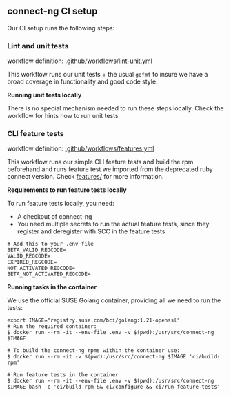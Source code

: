 ## connect-ng CI setup

Our CI setup runs the following steps:

### Lint and unit tests

workflow definition: [.github/workflows/lint-unit.yml](https://github.com/SUSE/connect-ng/blob/main/.github/workflows/lint-unit.yml)

This workflow runs our unit tests + the usual `gofmt` to insure we have a broad coverage in functionality and good code style.

**Running unit tests locally**

There is no special mechanism needed to run these steps locally. Check the workflow for hints how to run unit tests

### CLI feature tests

workflow definition: [.github/workflows/features.yml](https://github.com/SUSE/connect-ng/blob/main/.github/workflows/features.yml)

This workflow runs our simple CLI feature tests and build the rpm beforehand and runs feature test we imported from the deprecated
ruby connect version. Check [features/](https://github.com/SUSE/connect-ng/tree/main/features) for more information.

**Requirements to run feature tests locally**

To run feature tests locally, you need:

- A checkout of connect-ng
- You need multiple secrets to run the actual feature tests, since they register and deregister with SCC in the feature tests

```
# Add this to your .env file
BETA_VALID_REGCODE=
VALID_REGCODE=
EXPIRED_REGCODE=
NOT_ACTIVATED_REGCODE=
BETA_NOT_ACTIVATED_REGCODE=
```

**Running tasks in the container**

We use the official SUSE Golang container, providing all we need to run the tests:

```
export IMAGE="registry.suse.com/bci/golang:1.21-openssl"
# Run the required container:
$ docker run --rm -it --env-file .env -v $(pwd):/usr/src/connect-ng $IMAGE

# To build the connect-ng rpms within the container use:
$ docker run --rm -it -v $(pwd):/usr/src/connect-ng $IMAGE 'ci/build-rpm'

# Run feature tests in the container
$ docker run --rm -it --env-file .env -v $(pwd):/usr/src/connect-ng $IMAGE bash -c 'ci/build-rpm && ci/configure && ci/run-feature-tests'
```
